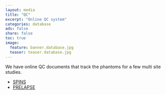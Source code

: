 ```yaml
---
layout: media
title: "QC"
excerpt: "Online QC system"
categories: database
ads: false
share: false
toc: true
image:
  feature: banner.database.jpg
  teaser: teaser.database.jpg
---
```


We have online QC documents that track the phantoms for a few multi site studies.

+ [SPINS](http://imaging-genetics.camh.ca/spins/)
+ [PRELAPSE](http://imaging-genetics.camh.ca/prelapse/)

